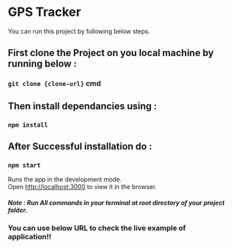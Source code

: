 # GPS Tracker

You can run this project by following below steps.

## First clone the Project on you local machine by running below :
### `git clone {clone-url}` cmd

## Then install dependancies using :
### `npm install`

## After Successful installation do :
### `npm start`

Runs the app in the development mode.\
Open [http://localhost:3000](http://localhost:3000) to view it in the browser.


##### Note : Run All commands in your terminal at root directory of your project folder.

### You can use below URL to check the live example of application!!

